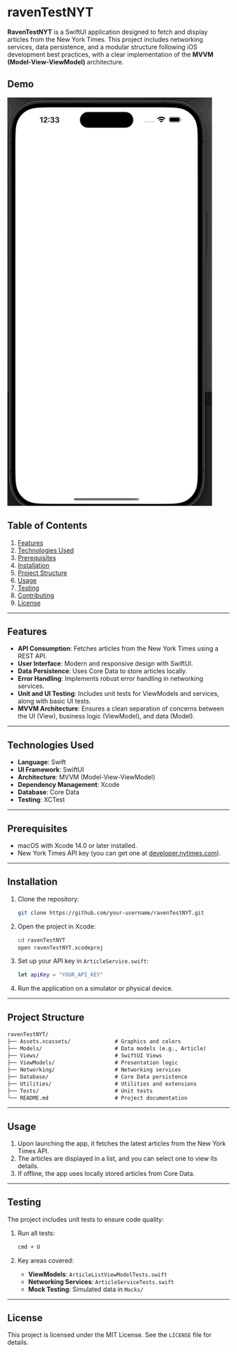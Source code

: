 
# ravenTestNYT

**RavenTestNYT** is a SwiftUI application designed to fetch and display articles from the New York Times. This project includes networking services, data persistence, and a modular structure following iOS development best practices, with a clear implementation of the **MVVM (Model-View-ViewModel)** architecture.

## Demo

![Demo](demo.gif)

## Table of Contents

1. [Features](#features)
2. [Technologies Used](#technologies-used)
3. [Prerequisites](#prerequisites)
4. [Installation](#installation)
5. [Project Structure](#project-structure)
6. [Usage](#usage)
7. [Testing](#testing)
8. [Contributing](#contributing)
9. [License](#license)

---

## Features

- **API Consumption**: Fetches articles from the New York Times using a REST API.
- **User Interface**: Modern and responsive design with SwiftUI.
- **Data Persistence**: Uses Core Data to store articles locally.
- **Error Handling**: Implements robust error handling in networking services.
- **Unit and UI Testing**: Includes unit tests for ViewModels and services, along with basic UI tests.
- **MVVM Architecture**: Ensures a clean separation of concerns between the UI (View), business logic (ViewModel), and data (Model).

---

## Technologies Used

- **Language**: Swift
- **UI Framework**: SwiftUI
- **Architecture**: MVVM (Model-View-ViewModel)
- **Dependency Management**: Xcode
- **Database**: Core Data
- **Testing**: XCTest

---

## Prerequisites

- macOS with Xcode 14.0 or later installed.
- New York Times API key (you can get one at [developer.nytimes.com](https://developer.nytimes.com/)).

---

## Installation

1. Clone the repository:
   ```bash
   git clone https://github.com/your-username/ravenTestNYT.git
   ```

2. Open the project in Xcode:
   ```bash
   cd ravenTestNYT
   open ravenTestNYT.xcodeproj
   ```

3. Set up your API key in `ArticleService.swift`:
   ```swift
   let apiKey = "YOUR_API_KEY"
   ```

4. Run the application on a simulator or physical device.

---

## Project Structure

```plaintext
ravenTestNYT/
├── Assets.xcassets/              # Graphics and colors
├── Models/                       # Data models (e.g., Article)
├── Views/                        # SwiftUI Views
├── ViewModels/                   # Presentation logic
├── Networking/                   # Networking services
├── Database/                     # Core Data persistence
├── Utilities/                    # Utilities and extensions
├── Tests/                        # Unit tests
└── README.md                     # Project documentation
```

---

## Usage

1. Upon launching the app, it fetches the latest articles from the New York Times API.
2. The articles are displayed in a list, and you can select one to view its details.
3. If offline, the app uses locally stored articles from Core Data.

---

## Testing

The project includes unit tests to ensure code quality:

1. Run all tests:
   ```bash
   cmd + U
   ```

2. Key areas covered:
   - **ViewModels**: `ArticleListViewModelTests.swift`
   - **Networking Services**: `ArticleServiceTests.swift`
   - **Mock Testing**: Simulated data in `Mocks/`

---

## License

This project is licensed under the MIT License. See the `LICENSE` file for details.
